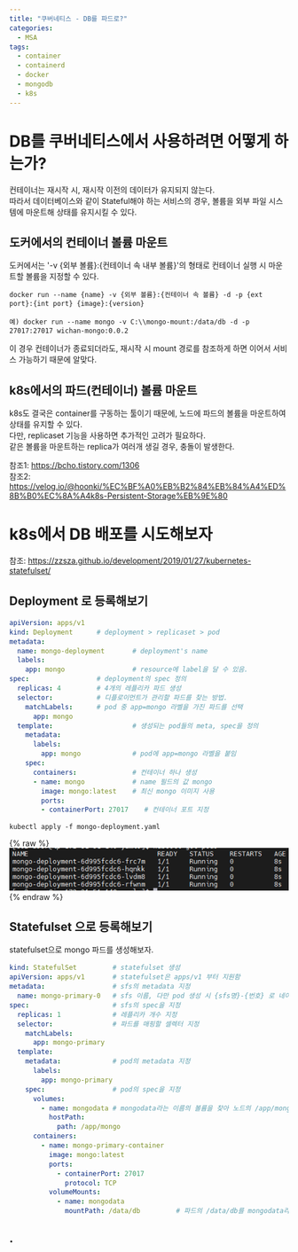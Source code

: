 ```yaml
---
title: "쿠버네티스 - DB를 파드로?"
categories: 
  - MSA
tags:
  - container
  - containerd
  - docker
  - mongodb
  - k8s
---
```


# DB를 쿠버네티스에서 사용하려면 어떻게 하는가?
컨테이너는 재시작 시, 재시작 이전의 데이터가 유지되지 않는다.  
따라서 데이터베이스와 같이 Stateful해야 하는 서비스의 경우, 볼륨을 외부 파일 시스템에 마운트해 상태를 유지시킬 수 있다.  

## 도커에서의 컨테이너 볼륨 마운트
도커에서는 '-v {외부 볼륨}:{컨테이너 속 내부 볼륨}'의 형태로 컨테이너 실행 시 마운트할 볼륨을 지정할 수 있다.
```
docker run --name {name} -v {외부 볼륨}:{컨테이너 속 볼륨} -d -p {ext port}:{int port} {image}:{version}

예) docker run --name mongo -v C:\\mongo-mount:/data/db -d -p 27017:27017 wichan-mongo:0.0.2
```  

이 경우 컨테이너가 종료되더라도, 재시작 시 mount 경로를 참조하게 하면 이어서 서비스 가능하기 때문에 알맞다.  

## k8s에서의 파드(컨테이너) 볼륨 마운트
k8s도 결국은 container를 구동하는 툴이기 때문에, 노드에 파드의 볼륨을 마운트하여 상태를 유지할 수 있다.  
다만, replicaset 기능을 사용하면 추가적인 고려가 필요하다.  
같은 볼륨을 마운트하는 replica가 여러개 생길 경우, 충돌이 발생한다.  

참조1: https://bcho.tistory.com/1306  
참조2: https://velog.io/@hoonki/%EC%BF%A0%EB%B2%84%EB%84%A4%ED%8B%B0%EC%8A%A4k8s-Persistent-Storage%EB%9E%80

# k8s에서 DB 배포를 시도해보자
참조: https://zzsza.github.io/development/2019/01/27/kubernetes-statefulset/  

## Deployment 로 등록해보기
``` yaml
apiVersion: apps/v1
kind: Deployment      # deployment > replicaset > pod
metadata:
  name: mongo-deployment       # deployment's name
  labels:
    app: mongo                 # resource에 label을 달 수 있음.
spec:                 # deployment의 spec 정의
  replicas: 4         # 4개의 레플리카 파드 생성
  selector:           # 디플로이먼트가 관리할 파드를 찾는 방법.
    matchLabels:      # pod 중 app=mongo 라벨을 가진 파드를 선택
      app: mongo
  template:                    # 생성되는 pod들의 meta, spec을 정의
    metadata:
      labels:
        app: mongo             # pod에 app=mongo 라벨을 붙임
    spec:
      containers:              # 컨테이너 하나 생성
      - name: mongo            # name 필드의 값 mongo
        image: mongo:latest    # 최신 mongo 이미지 사용
        ports:
        - containerPort: 27017    # 컨테이너 포트 지정
```
```
kubectl apply -f mongo-deployment.yaml
```
{% raw %}![structure](/assets/images/k8s/0522_pods.png){% endraw %}  

## Statefulset 으로 등록해보기
statefulset으로 mongo 파드를 생성해보자.   
``` yaml
kind: StatefulSet         # statefulset 생성
apiVersion: apps/v1       # statefulset은 apps/v1 부터 지원함
metadata:                 # sfs의 metadata 지정
  name: mongo-primary-0   # sfs 이름, 다만 pod 생성 시 {sfs명}-{번호} 로 네이밍됨
spec:                     # sfs의 spec을 지정
  replicas: 1             # 레플리카 개수 지정
  selector:               # 파드를 매핑할 셀렉터 지정
    matchLabels:
      app: mongo-primary
  template:               
    metadata:             # pod의 metadata 지정
      labels:
        app: mongo-primary
    spec:                 # pod의 spec을 지정
      volumes:
        - name: mongodata # mongodata라는 이름의 볼륨을 찾아 노드의 /app/mongo에 마운트
          hostPath:
            path: /app/mongo
      containers:
        - name: mongo-primary-container
          image: mongo:latest
          ports:
            - containerPort: 27017
              protocol: TCP
          volumeMounts:
            - name: mongodata
              mountPath: /data/db         # 파드의 /data/db를 mongodata라는 이름으로 지정
```

## .
